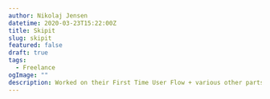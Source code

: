 ```yaml
---
author: Nikolaj Jensen
datetime: 2020-03-23T15:22:00Z
title: Skipit
slug: skipit
featured: false
draft: true
tags:
  - Freelance
ogImage: ""
description: Worked on their First Time User Flow + various other parts of the app.
---
```

